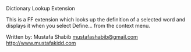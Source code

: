 Dictionary Lookup Extension

This is a FF extension which  looks up the definition 
of a selected word and displays it when you
select Define... from the context menu.

Written by: 
Mustafa Shabib <mustafashabib@gmail.com>
http://www.mustafakidd.com
